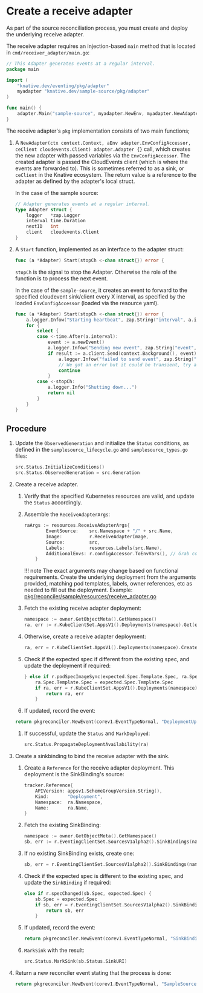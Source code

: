 # Create a receive adapter

As part of the source reconciliation process, you must create and deploy the underlying receive adapter.

The receive adapter requires an injection-based `main` method that is located in `cmd/receiver_adapter/main.go`:

```go
// This Adapter generates events at a regular interval.
package main

import (
	"knative.dev/eventing/pkg/adapter"
	myadapter "knative.dev/sample-source/pkg/adapter"
)

func main() {
	adapter.Main("sample-source", myadapter.NewEnv, myadapter.NewAdapter)
}
```

The receive adapter's `pkg` implementation consists of two main functions;

1. A `NewAdapter(ctx context.Context, aEnv adapter.EnvConfigAccessor, ceClient cloudevents.Client) adapter.Adapter {}` call, which creates the
new adapter with passed variables via the `EnvConfigAccessor`. The created adapter is passed the CloudEvents client (which is where the events are forwarded to). This is sometimes referred to as a sink, or `ceClient` in the Knative ecosystem.  The return value is a reference to the adapter as defined by the adapter's local struct.

    In the case of the sample source:

    ```go
    // Adapter generates events at a regular interval.
    type Adapter struct {
    	logger   *zap.Logger
    	interval time.Duration
    	nextID   int
    	client   cloudevents.Client
    }
    ```

1. A `Start` function, implemented as an interface to the adapter struct:

    ```go
    func (a *Adapter) Start(stopCh <-chan struct{}) error {
    ```

    `stopCh` is the signal to stop the Adapter.  Otherwise the role of the function is to process the next event.

    In the case of the `sample-source`, it creates an event to forward to the specified cloudevent sink/client every X interval, as specified by the loaded `EnvConfigAccessor` (loaded via the resource yaml).

    ```go
    func (a *Adapter) Start(stopCh <-chan struct{}) error {
        a.logger.Infow("Starting heartbeat", zap.String("interval", a.interval.String()))
    	for {
    		select {
    		case <-time.After(a.interval):
    			event := a.newEvent()
    			a.logger.Infow("Sending new event", zap.String("event", event.String()))
    			if result := a.client.Send(context.Background(), event); !cloudevents.IsACK(result) {
                    a.logger.Infow("failed to send event", zap.String("event", event.String()), zap.Error(result))
                    // We got an error but it could be transient, try again next interval.
                    continue
                }
    		case <-stopCh:
    			a.logger.Info("Shutting down...")
    			return nil
    		}
    	}
    }
    ```

## Procedure

1. Update the `ObservedGeneration` and initialize the `Status` conditions, as defined in the `samplesource_lifecycle.go` and `samplesource_types.go` files:

    ```go
    src.Status.InitializeConditions()
    src.Status.ObservedGeneration = src.Generation
    ```

1. Create a receive adapter.

    1. Verify that the specified Kubernetes resources are valid, and update the `Status` accordingly.

    1. Assemble the `ReceiveAdapterArgs`:

        ```go
        raArgs := resources.ReceiveAdapterArgs{
        		EventSource:    src.Namespace + "/" + src.Name,
                Image:          r.ReceiveAdapterImage,
                Source:         src,
                Labels:         resources.Labels(src.Name),
                AdditionalEnvs: r.configAccessor.ToEnvVars(), // Grab config envs for tracing/logging/metrics
        	}
        ```

        !!! note
            The exact arguments may change based on functional requirements. Create the underlying deployment from the arguments provided, matching pod templates, labels, owner references, etc as needed to fill out the deployment. Example: [pkg/reconciler/sample/resources/receive_adapter.go](https://github.com/knative-sandbox/sample-source/blob/main/pkg/reconciler/sample/resources/receive_adapter.go)

    1. Fetch the existing receive adapter deployment:

        ```go
        namespace := owner.GetObjectMeta().GetNamespace()
        ra, err := r.KubeClientSet.AppsV1().Deployments(namespace).Get(expected.Name, metav1.GetOptions{})
        ```

    1. Otherwise, create a receive adapter deployment:

        ```go
        ra, err = r.KubeClientSet.AppsV1().Deployments(namespace).Create(expected)
        ```

    1. Check if the expected spec if different from the existing spec, and update the deployment if required:

        ```go
        } else if r.podSpecImageSync(expected.Spec.Template.Spec, ra.Spec.Template.Spec) {
            ra.Spec.Template.Spec = expected.Spec.Template.Spec
            if ra, err = r.KubeClientSet.AppsV1().Deployments(namespace).Update(ra); err != nil {
                return ra, err
            }
        ```

    1. If updated, record the event:

    ```go
    return pkgreconciler.NewEvent(corev1.EventTypeNormal, "DeploymentUpdated", "updated deployment: \"%s/%s\"", namespace, name)
    ```

    1. If successful, update the `Status` and `MarkDeployed`:

        ```go
        src.Status.PropagateDeploymentAvailability(ra)
        ```

1. Create a sinkbinding to bind the receive adapter with the sink.

    1. Create a `Reference` for the receive adapter deployment. This deployment is the SinkBinding's source:

        ```go
        tracker.Reference{
            APIVersion: appsv1.SchemeGroupVersion.String(),
            Kind:       "Deployment",
            Namespace:  ra.Namespace,
            Name:       ra.Name,
        }
        ```

    1. Fetch the existing SinkBinding:

        ```go
        namespace := owner.GetObjectMeta().GetNamespace()
        sb, err := r.EventingClientSet.SourcesV1alpha2().SinkBindings(namespace).Get(expected.Name, metav1.GetOptions{})
        ```

    1. If no existing SinkBinding exists, create one:

        ```go
        sb, err = r.EventingClientSet.SourcesV1alpha2().SinkBindings(namespace).Create(expected)
        ```

    1. Check if the expected spec is different to the existing spec, and update the `SinkBinding` if required:

        ```go
        else if r.specChanged(sb.Spec, expected.Spec) {
            sb.Spec = expected.Spec
            if sb, err = r.EventingClientSet.SourcesV1alpha2().SinkBindings(namespace).Update(sb); err != nil {
                return sb, err
            }
        ```

    1. If updated, record the event:

        ```go
        return pkgreconciler.NewEvent(corev1.EventTypeNormal, "SinkBindingUpdated", "updated SinkBinding: \"%s/%s\"", namespace, name)
        ```

    1. `MarkSink` with the result:

        ```go
        src.Status.MarkSink(sb.Status.SinkURI)
        ```

1. Return a new reconciler event stating that the process is done:

    ```go
    return pkgreconciler.NewEvent(corev1.EventTypeNormal, "SampleSourceReconciled", "SampleSource reconciled: \"%s/%s\"", namespace, name)
    ```
